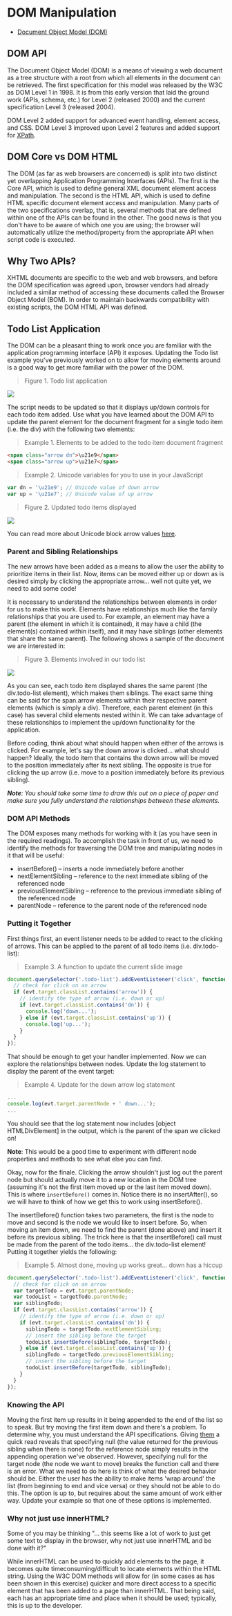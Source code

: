 # DOM Manipulation

- [Document Object Model (DOM)](https://developer.mozilla.org/en-US/docs/Web/API/Document_Object_Model)

## DOM API

The Document Object Model (DOM) is a means of viewing a web document as a tree structure with a root from which all elements in the document can be retrieved. The first specification for this model was released by the W3C as DOM Level 1 in 1998. It is from this early version that laid the ground work (APIs, schema, etc.) for Level 2 (released 2000) and the current specification Level 3 (released 2004).

DOM Level 2 added support for advanced event handling, element access, and CSS. DOM Level 3 improved upon Level 2 features and added support for [XPath](http://www.w3.org/TR/xpath/).

## DOM Core vs DOM HTML

The DOM (as far as web browsers are concerned) is split into two distinct yet overlapping Application Programming Interfaces (APIs). The first is the Core API, which is used to define general XML document element access and manipulation. The second is the HTML API, which is used to define HTML specific document element access and manipulation. Many parts of the two specifications overlap, that is, several methods that are defined within one of the APIs can be found in the other. The good news is that you don't have to be aware of which one you are using; the browser will automatically utilize the method/property from the appropriate API when script code is executed.

## Why Two APIs?

XHTML documents are specific to the web and web browsers, and before the DOM specification was agreed upon, browser vendors had already included a similar method of accessing these documents called the Browser Object Model (BOM). In order to maintain backwards compatibility with existing scripts, the DOM HTML API was defined.

## Todo List Application

The DOM can be a pleasant thing to work once you are familiar with the application programming interface (API) it exposes. Updating the Todo list example you've previously worked on to allow for moving elements around is a good way to get more familiar with the power of the DOM.

> Figure 1. Todo list application

![](readmeimages/fig.1.png)

The script needs to be updated so that it displays up/down controls for each todo item added. Use what you have learned about the DOM API to update the parent element for the document fragment for a single todo item (i.e. the div) with the following two elements:

> Example 1. Elements to be added to the todo item document fragment

```html
<span class="arrow dn">\u21e9</span>
<span class="arrow up">\u21e7</span>
```

> Example 2. Unicode variables for you to use in your JavaScript

```js
var dn = '\u21e9'; // Unicode value of down arrow
var up = '\u21e7'; // Unicode value of up arrow
```

> Figure 2. Updated todo items displayed

![](readmeimages/fig.2.png)

You can read more about Unicode block arrow values [here](http://www.fileformat.info/info/unicode/block/arrows/utf8test.htm).

### Parent and Sibling Relationships

The new arrows have been added as a means to allow the user the ability to prioritize items in their list. Now, items can be moved either up or down as is desired simply by clicking the appropriate arrow… well not quite yet, we need to add some code!

It is necessary to understand the relationships between elements in order for us to make this work. Elements have relationships much like the family relationships that you are used to. For example, an element may have a parent (the element in which it is contained), it may have a child (the element(s) contained within itself), and it may have siblings (other elements that share the same parent). The following shows a sample of the document we are interested in:

> Figure 3. Elements involved in our todo list

![](readmeimages/fig.3.png)

As you can see, each todo item displayed shares the same parent (the div.todo-list element), which makes them siblings. The exact same thing can be said for the span.arrow elements within their respective parent elements (which is simply a div). Therefore, each parent element (in this case) has several child elements nested within it. We can take advantage of these relationships to implement the up/down functionality for the application.

Before coding, think about what should happen when either of the arrows is clicked. For example, let's say the down arrow is clicked… what should happen? Ideally, the todo item that contains the down arrow will be moved to the position immediately after its next sibling. The opposite is true for clicking the up arrow (i.e. move to a position immediately before its previous sibling).

***Note**: You should take some time to draw this out on a piece of paper and make sure you fully understand the relationships between these elements.*

### DOM API Methods

The DOM exposes many methods for working with it (as you have seen in the required readings). To accomplish the task in front of us, we need to identify the methods for traversing the DOM tree and manipulating nodes in it that will be useful:

- insertBefore() – inserts a node immediately before another
- nextElementSibling – reference to the next immediate sibling of the referenced node
- previousElementSibling – reference to the previous immediate sibling of the referenced node
- parentNode – reference to the parent node of the referenced node

### Putting it Together

First things first, an event listener needs to be added to react to the clicking of arrows. This can be applied to the parent of all todo items (i.e. div.todo-list):

> Example 3. A function to update the current slide image

```js
document.querySelector('.todo-list').addEventListener('click', function (evt) {
  // check for click on an arrow
  if (evt.target.classList.contains('arrow')) {
    // identify the type of arrow (i.e. down or up)
    if (evt.target.classList.contains('dn')) {
      console.log('down...');
    } else if (evt.target.classList.contains('up')) {
      console.log('up...');
    }
  }
});
```

That should be enough to get your handler implemented. Now we can explore the relationships between nodes. Update the log statement to display the parent of the event target:

> Example 4. Update for the down arrow log statement

```js
...
console.log(evt.target.parentNode + ' down...');
...
```

You should see that the log statement now includes [object HTMLDivElement] in the output, which is the parent of the span we clicked on!

**Note**: This would be a good time to experiment with different node properties and methods to see what else you can find.

Okay, now for the finale. Clicking the arrow shouldn't just log out the parent node but should actually move it to a new location in the DOM tree (assuming it's not the first item moved up or the last item moved down). This is where `insertBefore()` comes in. Notice there is no insertAfter(), so we will have to think of how we get this to work using insertBefore().

The insertBefore() function takes two parameters, the first is the node to move and second is the node we would like to insert before. So, when moving an item down, we need to find the parent (done above) and insert it before its previous sibling. The trick here is that the insertBefore() call must be made from the parent of the todo items… the div.todo-list element! Putting it together yields the following:

> Example 5. Almost done, moving up works great… down has a hiccup

```js
document.querySelector('.todo-list').addEventListener('click', function (evt) {
  // check for click on an arrow
  var targetTodo = evt.target.parentNode;
  var todoList = targetTodo.parentNode;
  var siblingTodo;
  if (evt.target.classList.contains('arrow')) {
    // identify the type of arrow (i.e. down or up)
    if (evt.target.classList.contains('dn')) {
      siblingTodo = targetTodo.nextElementSibling;
      // insert the sibling before the target
      todoList.insertBefore(siblingTodo, targetTodo);
    } else if (evt.target.classList.contains('up')) {
      siblingTodo = targetTodo.previousElementSibling;
      // insert the sibling before the target
      todoList.insertBefore(targetTodo, siblingTodo);
    }
  }
});
```

### Knowing the API

Moving the first item up results in it being appended to the end of the list so to speak. But try moving the first item down and there's a problem. To determine why, you must understand the API specifications. Giving [them](https://developer.mozilla.org/en-US/docs/Web/API/Node/insertBefore) a quick read reveals that specifying null (the value returned for the previous sibling when there is none) for the reference node simply results in the appending operation we've observed. However, specifying null for the target node (the node we want to move) breaks the function call and there is an error. What we need to do here is think of what the desired behavior should be. Either the user has the ability to make items 'wrap around' the list (from beginning to end and vice versa) or they should not be able to do this. The option is up to, but requires about the same amount of
work either way. Update your example so that one of these options is implemented.

### Why not just use innerHTML?

Some of you may be thinking "... this seems like a lot of work to just get some text to display in the browser, why not just use innerHTML and be done with it?"

While innerHTML can be used to quickly add elements to the page, it becomes quite timeconsuming/difficult to locate elements within the HTML string. Using the W3C DOM methods will allow for (in some cases as has been shown in this exercise) quicker and more direct access to a specific element that has been added to a page than innerHTML. That being said, each has an appropriate time and place when it should be used; typically, this is up to the developer.

